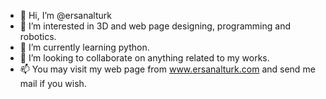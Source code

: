 - 👋 Hi, I’m @ersanalturk
- 👀 I’m interested in 3D and web page designing, programming and robotics.
- 🌱 I’m currently learning python.
- 💞️ I’m looking to collaborate on anything related to my works.
- 📫 You may visit my web page from www.ersanalturk.com and send me mail if you wish.

<!---
ersanalturk/ersanalturk is a ✨ special ✨ repository because its `README.md` (this file) appears on your GitHub profile.
You can click the Preview link to take a look at your changes.
--->
